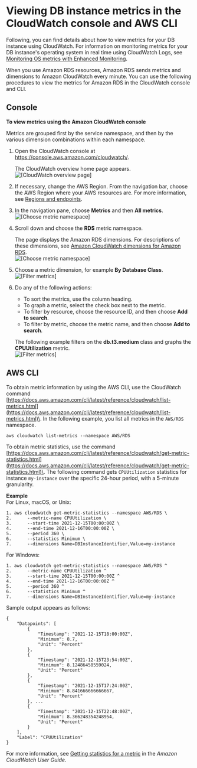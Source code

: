 # Viewing DB instance metrics in the CloudWatch console and AWS CLI<a name="metrics_dimensions"></a>

Following, you can find details about how to view metrics for your DB instance using CloudWatch\. For information on monitoring metrics for your DB instance's operating system in real time using CloudWatch Logs, see [Monitoring OS metrics with Enhanced Monitoring](USER_Monitoring.OS.md)\.

When you use Amazon RDS resources, Amazon RDS sends metrics and dimensions to Amazon CloudWatch every minute\. You can use the following procedures to view the metrics for Amazon RDS in the CloudWatch console and CLI\.

## Console<a name="metrics_dimensions.console"></a>

**To view metrics using the Amazon CloudWatch console**

Metrics are grouped first by the service namespace, and then by the various dimension combinations within each namespace\.

1. Open the CloudWatch console at [https://console\.aws\.amazon\.com/cloudwatch/](https://console.aws.amazon.com/cloudwatch/)\.

   The CloudWatch overview home page appears\.  
![\[CloudWatch overview page\]](http://docs.aws.amazon.com/AmazonRDS/latest/UserGuide/images/monitoring-overviewpage-console2.png)

1. If necessary, change the AWS Region\. From the navigation bar, choose the AWS Region where your AWS resources are\. For more information, see [Regions and endpoints](https://docs.aws.amazon.com/general/latest/gr/rande.html)\.

1. In the navigation pane, choose **Metrics** and then **All metrics**\.  
![\[Choose metric namespace\]](http://docs.aws.amazon.com/AmazonRDS/latest/UserGuide/images/cw-all-metrics.png)

1. Scroll down and choose the **RDS** metric namespace\.

   The page displays the Amazon RDS dimensions\. For descriptions of these dimensions, see [Amazon CloudWatch dimensions for Amazon RDS](dimensions.md)\.  
![\[Choose metric namespace\]](http://docs.aws.amazon.com/AmazonRDS/latest/UserGuide/images/rds-monitoring-01.png)

1. Choose a metric dimension, for example **By Database Class**\.  
![\[Filter metrics\]](http://docs.aws.amazon.com/AmazonRDS/latest/UserGuide/images/metrics-by-instance-class.png)

1. Do any of the following actions:
   + To sort the metrics, use the column heading\.
   + To graph a metric, select the check box next to the metric\.
   + To filter by resource, choose the resource ID, and then choose **Add to search**\.
   + To filter by metric, choose the metric name, and then choose **Add to search**\.

   The following example filters on the **db\.t3\.medium** class and graphs the **CPUUtilization** metric\.  
![\[Filter metrics\]](http://docs.aws.amazon.com/AmazonRDS/latest/UserGuide/images/rds-monitoring-03.png)

## AWS CLI<a name="metrics_dimensions.CLI"></a>

To obtain metric information by using the AWS CLI, use the CloudWatch command [https://docs.aws.amazon.com/cli/latest/reference/cloudwatch/list-metrics.html](https://docs.aws.amazon.com/cli/latest/reference/cloudwatch/list-metrics.html)\. In the following example, you list all metrics in the `AWS/RDS` namespace\.

```
aws cloudwatch list-metrics --namespace AWS/RDS
```

To obtain metric statistics, use the command [https://docs.aws.amazon.com/cli/latest/reference/cloudwatch/get-metric-statistics.html](https://docs.aws.amazon.com/cli/latest/reference/cloudwatch/get-metric-statistics.html)\. The following command gets `CPUUtilization` statistics for instance `my-instance` over the specific 24\-hour period, with a 5\-minute granularity\.

**Example**  
For Linux, macOS, or Unix:  

```
1. aws cloudwatch get-metric-statistics --namespace AWS/RDS \
2.      --metric-name CPUUtilization \
3.      --start-time 2021-12-15T00:00:00Z \
4.      --end-time 2021-12-16T00:00:00Z \
5.      --period 360 \
6.      --statistics Minimum \
7.      --dimensions Name=DBInstanceIdentifier,Value=my-instance
```
For Windows:  

```
1. aws cloudwatch get-metric-statistics --namespace AWS/RDS ^
2.      --metric-name CPUUtilization ^
3.      --start-time 2021-12-15T00:00:00Z ^
4.      --end-time 2021-12-16T00:00:00Z ^
5.      --period 360 ^
6.      --statistics Minimum ^
7.      --dimensions Name=DBInstanceIdentifier,Value=my-instance
```
Sample output appears as follows:  

```
{
    "Datapoints": [
        {
            "Timestamp": "2021-12-15T18:00:00Z", 
            "Minimum": 8.7, 
            "Unit": "Percent"
        }, 
        {
            "Timestamp": "2021-12-15T23:54:00Z", 
            "Minimum": 8.12486458559024, 
            "Unit": "Percent"
        }, 
        {
            "Timestamp": "2021-12-15T17:24:00Z", 
            "Minimum": 8.841666666666667, 
            "Unit": "Percent"
        }, ...
        {
            "Timestamp": "2021-12-15T22:48:00Z", 
            "Minimum": 8.366248354248954, 
            "Unit": "Percent"
        }
    ], 
    "Label": "CPUUtilization"
}
```
For more information, see [Getting statistics for a metric](https://docs.aws.amazon.com/AmazonCloudWatch/latest/monitoring/getting-metric-statistics.html) in the *Amazon CloudWatch User Guide*\.
